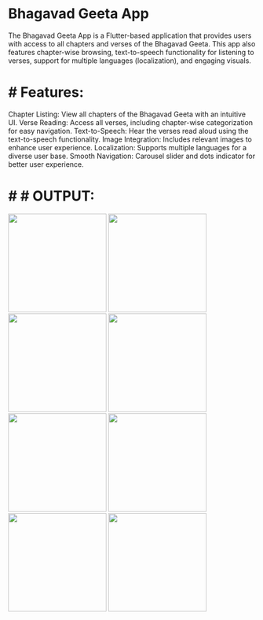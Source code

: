 # Bhagavad Geeta App

The Bhagavad Geeta App is a Flutter-based application that provides users with access to all chapters and verses of the Bhagavad Geeta.
This app also features chapter-wise browsing, text-to-speech functionality for listening to verses, support for multiple languages (localization), and engaging visuals.

# # Features:
Chapter Listing: View all chapters of the Bhagavad Geeta with an intuitive UI.
Verse Reading: Access all verses, including chapter-wise categorization for easy navigation.
Text-to-Speech: Hear the verses read aloud using the text-to-speech functionality.
Image Integration: Includes relevant images to enhance user experience.
Localization: Supports multiple languages for a diverse user base.
Smooth Navigation: Carousel slider and dots indicator for better user experience.

# # # OUTPUT:

<img src="https://github.com/user-attachments/assets/80443f4a-96df-46bd-8ff0-e237bba5fa5e" width="200">
<img src="https://github.com/user-attachments/assets/32a163ba-e270-45cb-98de-84dcaaac1b63" width="200">
<img src="https://github.com/user-attachments/assets/805153f7-feed-40e6-b91f-b74ceda48faa" width="200">
<img src="https://github.com/user-attachments/assets/aabb3e80-635a-48a9-9aa7-a2be87cfc4ad" width="200">
<img src="https://github.com/user-attachments/assets/1e53ecfd-b509-47de-b62a-fbcffccb2bae" width="200">
<img src="https://github.com/user-attachments/assets/372a661b-98f2-4662-8086-9089a1741397" width="200">
<img src="https://github.com/user-attachments/assets/76fd03d2-7699-4813-86bd-825ab49302c4" width="200">
<img src="https://github.com/user-attachments/assets/77051e65-cfa2-4f64-95fa-e9f150c1bd5c" width="200">

